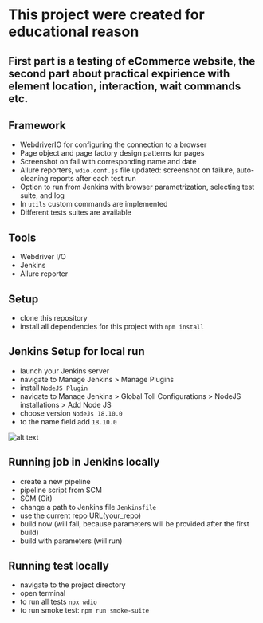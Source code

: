 # This project were created for educational reason

## First part is a testing of eCommerce website, the second part about practical expirience with element location, interaction, wait commands etc.

## Framework

- WebdriverIO for configuring the connection to a browser
- Page object and page factory design patterns for pages
- Screenshot on fail with corresponding name and date
- Allure reporters, `wdio.conf.js` file updated: screenshot on failure, auto-cleaning reports after each test run
- Option to run from Jenkins with browser parametrization, selecting test suite, and log
- In `utils` custom commands are implemented
- Different tests suites are available

## Tools

- Webdriver I/O
- Jenkins
- Allure reporter

## Setup

- clone this repository
- install all dependencies for this project with `npm install`

## Jenkins Setup for local run

- launch your Jenkins server
- navigate to Manage Jenkins > Manage Plugins
- install `NodeJS Plugin`
- navigate to Manage Jenkins > Global Toll Configurations > NodeJS installations > Add Node JS
- choose version `NodeJs 18.10.0`
- to the name field add `18.10.0`

![alt text](./assets/node-setup.png)

## Running job in Jenkins locally

- create a new pipeline
- pipeline script from SCM
- SCM (Git)
- change a path to Jenkins file `Jenkinsfile`
- use the current repo URL(your_repo)
- build now (will fail, because parameters will be provided after the first build)
- build with parameters (will run)

## Running test locally

- navigate to the project directory
- open terminal
- to run all tests `npx wdio`
- to run smoke test: `npm run smoke-suite`

